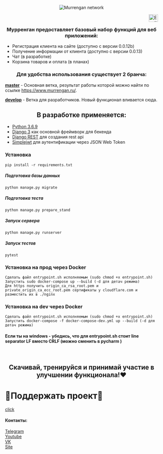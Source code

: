 <p align="center">
<img src="readme/img/thumbnail.png" align="center" title="Murrengan network"/>
</p>

<a href="readme/en"><img src="readme/img/united_states_of_america_usa.png" align="right" height="25" width="30" title="English"></a>
<br/>

<h3 align="center">Мурренган предоставляет базовый набор функций для веб приложений:</h3>

<ul>
    <li>Регистрация клиента на сайте (доступно с версии 0.0.12b)</li>
    <li>Получение информации от клиента (доступно с версии 0.0.13)</li>
    <li>Чат (в разработке)</li>
    <li>Корзина товаров и оплата (в планах)</li>
</ul>

<h3 align="center">Для удобства использования существует 2 бранча:</h3>

<b>[master](https://github.com/Murrengan/murr_front/tree/master)</b> - Основная ветка, результат работы которой можно найти по ссылке https://www.murrengan.ru/.

<b>[develop](https://github.com/Murrengan/murr_front/tree/develop)</b> - Ветка для разработчиков. Новый функционал вливается сюда</b>.

<h2 align="center">В разработке применяется:</h2>

* [Python 3.6.9](https://www.python.org/downloads/release/python-369/)
* [Django 3](https://www.djangoproject.com/) как основной фреймворк для бекенда
* [Django REST](https://www.django-rest-framework.org/) для создания rest api
* [Simplejwt](https://github.com/davesque/django-rest-framework-simplejwt) для аутентификации через JSON Web Token

### Установка
```
pip install -r requirements.txt
```
##### Подготовка базы данных
```
python manage.py migrate
```

##### Подготовка теста
```
python manage.py prepare_stand
```

##### Запуск сервера
```
python manage.py runserver
```

##### Запуск тестов
```
pytest
```

### Установка на прод через Docker
```
Сделать файл entrypoint.sh исполняемым (sudo chmod +x entrypoint.sh)
Запустить sudo docker-compose up --build (-d для детач режима)
Для https получить origin_ca_rsa_root.pem и private_origin_ca_ecc_root.pem сертификаты у cloudflare.com и разместить их в ./nginx
```

### Установка на dev через Docker
```
Сделать файл entrypoint.sh исполняемым (sudo chmod +x entrypoint.sh)
Запустить docker-compose -f docker-compose-dev.yml up --build (-d для детач режима)
```
#### Если ты на windows - убедись, что для entrypoint.sh стоит line separator LF вместо CRLF (можно сменить в pycharm )
<br/>

<h2 align="center">Скачивай, тренируйся и принимай участие в улучшении функционала!❤</h2>

# 🌟Поддержать проект🌟 
[click](http://bit.do/eWnnm)

<h4>Контакты:</h4>

[Telegram](https://tlgg.ru/MurrenganChat)<br/>
[Youtube](https://youtube.com/murrengan/)<br/>
[VK](https://vk.com/murrengan)<br/>
[Site](https://www.murrengan.ru/)
